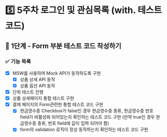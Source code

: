 # 5️⃣ 5주차 로그인 및 관심목록 (with. 테스트코드)
## 🎯 1단계 - Form 부분 테스트 코드 작성하기
### ✅ 기능 목록
- [x] MSW를 사용하여 Mock API가 동작하도록 구현
  - [x] 상품 상세 API 동작
  - [x] 상품 옵션 API 동작
- [x] 단위 테스트 진행
- [x] 상품 상세페이지 통합 테스트 구현
- [x] 결제 페이지의 Form관련한 통합 테스트 코드 구현 
  - [x] 현금영수증 Checkbox가 false인 경우 현금영수증 종류, 현금영수증 번호 field가 비활성화 되어있는지 확인하는 테스트 코드 구현 (만약 true인 경우 현금영수증 종류, 번호 field에 값이 입력 되어야 함)
  - [x] form의 validation 로직이 정상 동작하는지 확인하는 테스트 코드 구현